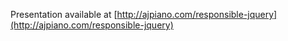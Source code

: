 Presentation available at [http://ajpiano.com/responsible-jquery](http://ajpiano.com/responsible-jquery)
